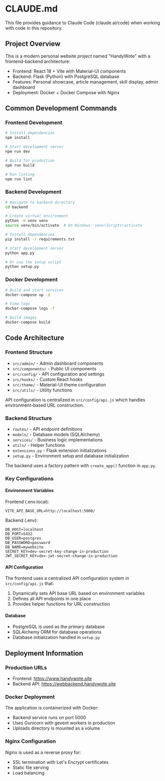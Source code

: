 # CLAUDE.md

This file provides guidance to Claude Code (claude.ai/code) when working with code in this repository.

## Project Overview

This is a modern personal website project named "HandyWote" with a frontend-backend architecture:
- Frontend: React 18 + Vite with Material-UI components
- Backend: Flask (Python) with PostgreSQL database
- Features: Personal showcase, article management, skill display, admin dashboard
- Deployment: Docker + Docker Compose with Nginx

## Common Development Commands

### Frontend Development
```bash
# Install dependencies
npm install

# Start development server
npm run dev

# Build for production
npm run build

# Run linting
npm run lint
```

### Backend Development
```bash
# Navigate to backend directory
cd backend

# Create virtual environment
python -m venv venv
source venv/bin/activate  # On Windows: venv\Scripts\activate

# Install dependencies
pip install -r requirements.txt

# Start development server
python app.py

# Or use the setup script
python setup.py
```

### Docker Development
```bash
# Build and start services
docker-compose up -d

# View logs
docker-compose logs -f

# Build images
docker-compose build
```

## Code Architecture

### Frontend Structure
- `src/admin/` - Admin dashboard components
- `src/components/` - Public UI components
- `src/config/` - API configuration and settings
- `src/hooks/` - Custom React hooks
- `src/theme/` - Material-UI theme configuration
- `src/utils/` - Utility functions

API configuration is centralized in `src/config/api.js` which handles environment-based URL construction.

### Backend Structure
- `routes/` - API endpoint definitions
- `models/` - Database models (SQLAlchemy)
- `services/` - Business logic implementations
- `utils/` - Helper functions
- `extensions.py` - Flask extension initializations
- `setup.py` - Environment setup and database initialization

The backend uses a factory pattern with `create_app()` function in `app.py`.

### Key Configurations

#### Environment Variables
Frontend (.env.local):
```
VITE_API_BASE_URL=http://localhost:5000/
```

Backend (.env):
```
DB_HOST=localhost
DB_PORT=5432
DB_USER=postgres
DB_PASSWORD=password
DB_NAME=mywebsite
SECRET_KEY=dev-secret-key-change-in-production
JWT_SECRET_KEY=dev-jwt-secret-change-in-production
```

#### API Configuration
The frontend uses a centralized API configuration system in `src/config/api.js` that:
1. Dynamically sets API base URL based on environment variables
2. Defines all API endpoints in one place
3. Provides helper functions for URL construction

#### Database
- PostgreSQL is used as the primary database
- SQLAlchemy ORM for database operations
- Database initialization handled in `setup.py`

## Deployment Information

### Production URLs
- Frontend: https://www.handywote.site
- Backend API: https://webbackend.handywote.site

### Docker Deployment
The application is containerized with Docker:
- Backend service runs on port 5000
- Uses Gunicorn with gevent workers in production
- Uploads directory is mounted as a volume

### Nginx Configuration
Nginx is used as a reverse proxy for:
- SSL termination with Let's Encrypt certificates
- Static file serving
- Load balancing